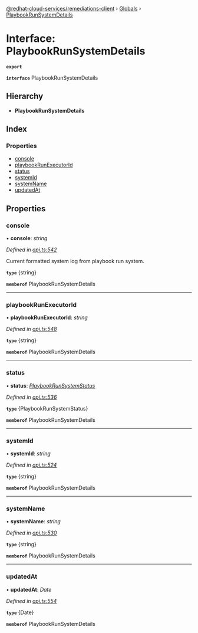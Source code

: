 [@redhat-cloud-services/remediations-client](../README.md) › [Globals](../globals.md) › [PlaybookRunSystemDetails](playbookrunsystemdetails.md)

# Interface: PlaybookRunSystemDetails

**`export`** 

**`interface`** PlaybookRunSystemDetails

## Hierarchy

* **PlaybookRunSystemDetails**

## Index

### Properties

* [console](playbookrunsystemdetails.md#console)
* [playbookRunExecutorId](playbookrunsystemdetails.md#playbookrunexecutorid)
* [status](playbookrunsystemdetails.md#status)
* [systemId](playbookrunsystemdetails.md#systemid)
* [systemName](playbookrunsystemdetails.md#systemname)
* [updatedAt](playbookrunsystemdetails.md#updatedat)

## Properties

###  console

• **console**: *string*

*Defined in [api.ts:542](https://github.com/RedHatInsights/javascript-clients/blob/master/packages/remediations/api.ts#L542)*

Current formatted system log from playbook run system.

**`type`** {string}

**`memberof`** PlaybookRunSystemDetails

___

###  playbookRunExecutorId

• **playbookRunExecutorId**: *string*

*Defined in [api.ts:548](https://github.com/RedHatInsights/javascript-clients/blob/master/packages/remediations/api.ts#L548)*

**`type`** {string}

**`memberof`** PlaybookRunSystemDetails

___

###  status

• **status**: *[PlaybookRunSystemStatus](../enums/playbookrunsystemstatus.md)*

*Defined in [api.ts:536](https://github.com/RedHatInsights/javascript-clients/blob/master/packages/remediations/api.ts#L536)*

**`type`** {PlaybookRunSystemStatus}

**`memberof`** PlaybookRunSystemDetails

___

###  systemId

• **systemId**: *string*

*Defined in [api.ts:524](https://github.com/RedHatInsights/javascript-clients/blob/master/packages/remediations/api.ts#L524)*

**`type`** {string}

**`memberof`** PlaybookRunSystemDetails

___

###  systemName

• **systemName**: *string*

*Defined in [api.ts:530](https://github.com/RedHatInsights/javascript-clients/blob/master/packages/remediations/api.ts#L530)*

**`type`** {string}

**`memberof`** PlaybookRunSystemDetails

___

###  updatedAt

• **updatedAt**: *Date*

*Defined in [api.ts:554](https://github.com/RedHatInsights/javascript-clients/blob/master/packages/remediations/api.ts#L554)*

**`type`** {Date}

**`memberof`** PlaybookRunSystemDetails

